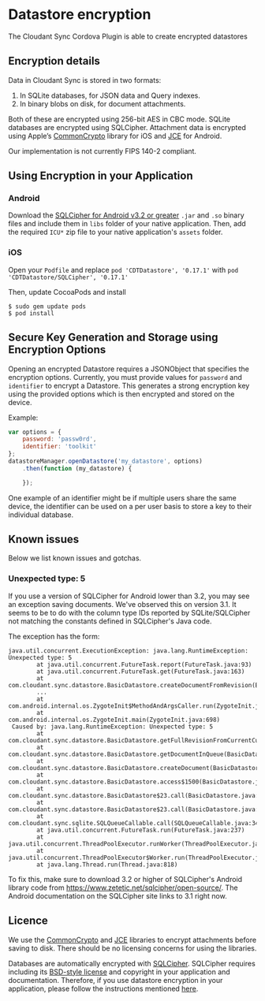 # Datastore encryption

The Cloudant Sync Cordova Plugin is able to create encrypted datastores

## Encryption details
Data in Cloudant Sync is stored in two formats:

1. In SQLite databases, for JSON data and Query indexes.
1. In binary blobs on disk, for document attachments.

Both of these are encrypted using 256-bit AES in CBC mode. SQLite databases are encrypted using SQLCipher. Attachment data is encrypted using Apple’s [CommonCrypto][CommonCrypto] library for iOS and [JCE][JCE] for Android.

Our implementation is not currently FIPS 140-2 compliant.

## Using Encryption in your Application
### Android
Download the [SQLCipher for Android v3.2 or greater](https://www.zetetic.net/sqlcipher/open-source/) `.jar` and `.so` binary files and include them in `libs` folder of your native application. Then, add the required `ICU*` zip file to your native application's `assets` folder.

### iOS
Open your `Podfile` and replace `pod 'CDTDatastore', '0.17.1'` with `pod 'CDTDatastore/SQLCipher', '0.17.1'`

Then, update CocoaPods and install
```console
$ sudo gem update pods
$ pod install
```

## Secure Key Generation and Storage using Encryption Options
Opening an encrypted Datastore requires a JSONObject that specifies the encryption options. Currently, you must provide values for `password` and `identifier` to encrypt a Datastore. This generates a strong encryption key using the provided options which is then encrypted and stored on the device.

Example:

```js
var options = {
    password: 'passw0rd',
    identifier: 'toolkit'
};
datastoreManager.openDatastore('my_datastore', options)
    .then(function (my_datastore) {

    });
```

One example of an identifier might be if multiple users share the same
device, the identifier can be used on a per user basis to store a key
to their individual database.

## Known issues

Below we list known issues and gotchas.

### Unexpected type: 5

If you use a version of SQLCipher for Android lower than 3.2, you may see an exception saving documents.
We've observed this on version 3.1. It seems to be to do with the column type IDs reported
by SQLite/SQLCipher not matching the constants defined in SQLCipher's Java code.

The exception has the form:

    java.util.concurrent.ExecutionException: java.lang.RuntimeException: Unexpected type: 5
            at java.util.concurrent.FutureTask.report(FutureTask.java:93)
            at java.util.concurrent.FutureTask.get(FutureTask.java:163)
            at com.cloudant.sync.datastore.BasicDatastore.createDocumentFromRevision(BasicDatastore.java:1824)
            ...
            at com.android.internal.os.ZygoteInit$MethodAndArgsCaller.run(ZygoteInit.java:903)
            at com.android.internal.os.ZygoteInit.main(ZygoteInit.java:698)
     Caused by: java.lang.RuntimeException: Unexpected type: 5
            at com.cloudant.sync.datastore.BasicDatastore.getFullRevisionFromCurrentCursor(BasicDatastore.java:1709)
            at com.cloudant.sync.datastore.BasicDatastore.getDocumentInQueue(BasicDatastore.java:284)
            at com.cloudant.sync.datastore.BasicDatastore.createDocument(BasicDatastore.java:681)
            at com.cloudant.sync.datastore.BasicDatastore.access$1500(BasicDatastore.java:65)
            at com.cloudant.sync.datastore.BasicDatastore$23.call(BasicDatastore.java:1816)
            at com.cloudant.sync.datastore.BasicDatastore$23.call(BasicDatastore.java:1812)
            at com.cloudant.sync.sqlite.SQLQueueCallable.call(SQLQueueCallable.java:34)
            at java.util.concurrent.FutureTask.run(FutureTask.java:237)
            at java.util.concurrent.ThreadPoolExecutor.runWorker(ThreadPoolExecutor.java:1112)
            at java.util.concurrent.ThreadPoolExecutor$Worker.run(ThreadPoolExecutor.java:587)
            at java.lang.Thread.run(Thread.java:818)

To fix this, make sure to download 3.2 or higher of SQLCipher's Android library code from
https://www.zetetic.net/sqlcipher/open-source/. The Android documentation on the SQLCipher
site links to 3.1 right now.

## Licence

We use the [CommonCrypto][CommonCrypto] and [JCE][JCE] libraries to encrypt attachments before
saving to disk. There should be no licensing concerns for using the libraries.

Databases are automatically encrypted with
[SQLCipher][SQLCipher]. SQLCipher requires including its
[BSD-style license][BSD-style license] and copyright in your application and
documentation. Therefore, if you use datastore encryption in your application,
please follow the instructions mentioned [here](https://www.zetetic.net/sqlcipher/open-source/).

[CommonCrypto]: https://developer.apple.com/library/mac/documentation/Darwin/Reference/ManPages/man3/Common%20Crypto.3cc.html
[SQLCipher]: https://www.zetetic.net/sqlcipher/
[JCE]: http://developer.android.com/reference/javax/crypto/package-summary.html
[BSD-style license]:https://www.zetetic.net/sqlcipher/license/
